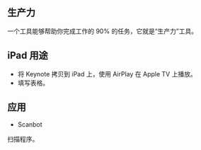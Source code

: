 ## 生产力

一个工具能够帮助你完成工作的 90% 的任务，它就是“生产力”工具。

## iPad 用途

- 将 Keynote 拷贝到 iPad 上，使用 AirPlay 在 Apple TV 上播放。
- 填写表格。

## 应用

- Scanbot

扫描程序。
